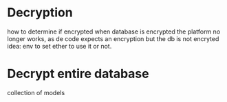# Decryption
how to determine if encrypted
when database is encrypted the platform no longer works, as de code expects an encryption but the db is not encryted
idea: env to set ether to use it or not.

# Decrypt entire database
collection of models
